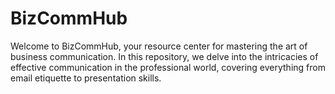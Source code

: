 # BizCommHub
Welcome to BizCommHub, your resource center for mastering the art of business communication. In this repository, we delve into the intricacies of effective communication in the professional world, covering everything from email etiquette to presentation skills.
